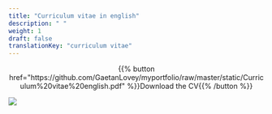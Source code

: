 ```yaml
---
title: "Curriculum vitae in english"
description: " "
weight: 1
draft: false
translationKey: "curriculum vitae"
---
```


<center> {{% button href="https://github.com/GaetanLovey/myportfolio/raw/master/static/Curriculum%20vitae%20english.pdf" %}}Download the CV{{% /button %}}</p></center>

![](/cv-en.png)

